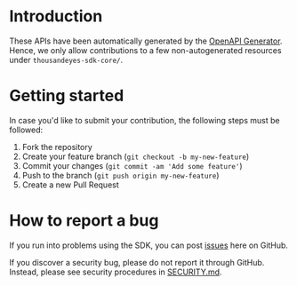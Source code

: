 # Introduction

These APIs have been automatically generated by the [OpenAPI Generator](https://openapi-generator.tech/).
Hence, we only allow contributions to a few non-autogenerated resources under `thousandeyes-sdk-core/`.

# Getting started

In case you'd like to submit your contribution, the following steps must be followed:

1. Fork the repository
2. Create your feature branch (`git checkout -b my-new-feature`)
3. Commit your changes (`git commit -am 'Add some feature'`)
4. Push to the branch (`git push origin my-new-feature`)
5. Create a new Pull Request

# How to report a bug

If you run into problems using the SDK, you can post [issues](https://github.com/thousandeyes/thousandeyes-sdk-python/issues) here on GitHub.

If you discover a security bug, please do not report it through GitHub. Instead, please see security procedures in [SECURITY.md](/SECURITY.md).
